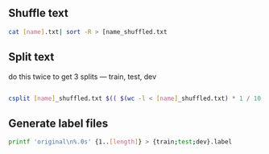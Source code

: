 ## Shuffle text

```bash
cat [name].txt| sort -R > [name_shuffled.txt
```

## Split text

do this twice to get 3 splits — train, test, dev

```bash

csplit [name]_shuffled.txt $(( $(wc -l < [name]_shuffled.txt) * 1 / 10 + 1))

```

## Generate label files

```bash
printf 'original\n%.0s' {1..[length]} > {train;test;dev}.label
```
